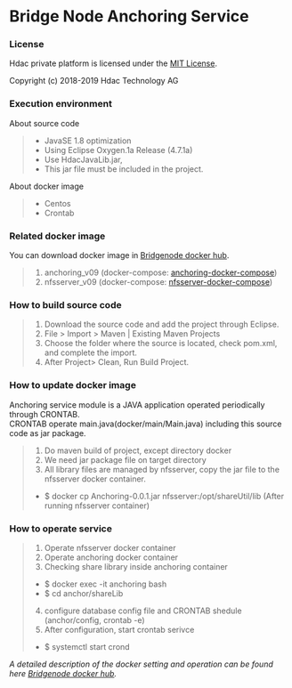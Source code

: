 Bridge Node Anchoring Service
======================

### License

Hdac private platform is licensed under the [MIT License](http://opensource.org/licenses/MIT).

Copyright (c) 2018-2019 Hdac Technology AG


### Execution environment 

About source code
>- JavaSE 1.8 optimization
>- Using Eclipse Oxygen.1a Release (4.7.1a)
>- Use HdacJavaLib.jar,
>- This jar file must be included in the project.

About docker image
>- Centos
>- Crontab


### Related docker image 

You can download docker image in [Bridgenode docker hub](https://hub.docker.com/r/hdac/bridgenode).
>1. anchoring_v09 (docker-compose: [anchoring-docker-compose](docker/docker-compose/anchoring))
>2. nfsserver_v09 (docker-compose: [nfsserver-docker-compose](docker/docker-compose/nfsserver))


### How to build source code

>1. Download the source code and add the project through Eclipse.
>2. File > Import > Maven | Existing Maven Projects
>3. Choose the folder where the source is located, check pom.xml, and complete the import.
>4. After Project> Clean, Run Build Project.


### How to update docker image

Anchoring service module is a JAVA application operated periodically through CRONTAB.  
CRONTAB operate main.java(docker/main/Main.java) including this source code as jar package.

>1. Do maven build of project, except directory docker
>2. We need jar package file on target directory 
>3. All library files are managed by nfsserver, copy the jar file to the nfsserver docker container.   
>- $ docker cp Anchoring-0.0.1.jar nfsserver:/opt/shareUtil/lib (After running nfsserver container)


### How to operate service

>1. Operate nfsserver docker container
>2. Operate anchoring docker container
>3. Checking share library inside anchoring container  
>- $ docker exec -it anchoring bash  
>- $ cd anchor/shareLib  
>4. configure database config file and CRONTAB shedule (anchor/config, crontab -e)
>5. After configuration, start crontab serivce  
>- $ systemctl start crond  


_A detailed description of the docker setting and operation can be found here [Bridgenode docker hub](https://hub.docker.com/r/hdac/bridgenode)._










